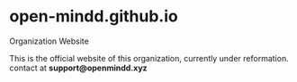 # open-mindd.github.io
Organization Website


This is the official website of this organization, currently under reformation.
contact at __support@openmindd.xyz__
